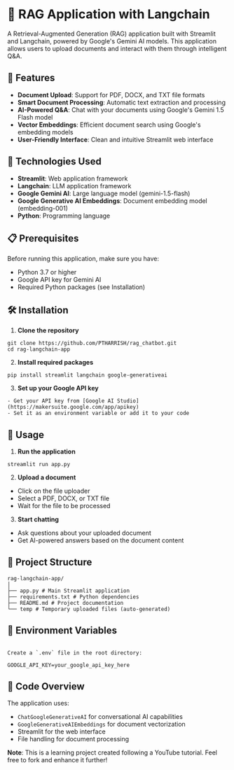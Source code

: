 # 📂 RAG Application with Langchain

A Retrieval-Augmented Generation (RAG) application built with Streamlit and Langchain, powered by Google's Gemini AI models. This application allows users to upload documents and interact with them through intelligent Q&A.

## 🌟 Features

- **Document Upload**: Support for PDF, DOCX, and TXT file formats
- **Smart Document Processing**: Automatic text extraction and processing
- **AI-Powered Q&A**: Chat with your documents using Google's Gemini 1.5 Flash model
- **Vector Embeddings**: Efficient document search using Google's embedding models
- **User-Friendly Interface**: Clean and intuitive Streamlit web interface

## 🚀 Technologies Used

- **Streamlit**: Web application framework
- **Langchain**: LLM application framework
- **Google Gemini AI**: Large language model (gemini-1.5-flash)
- **Google Generative AI Embeddings**: Document embedding model (embedding-001)
- **Python**: Programming language

## 📋 Prerequisites

Before running this application, make sure you have:

- Python 3.7 or higher
- Google API key for Gemini AI
- Required Python packages (see Installation)

## 🛠️ Installation

1. **Clone the repository**
```
git clone https://github.com/PTHARRISH/rag_chatbot.git
cd rag-langchain-app
```

2. **Install required packages**
```
pip install streamlit langchain google-generativeai
```

3. **Set up your Google API key**
```
- Get your API key from [Google AI Studio](https://makersuite.google.com/app/apikey)
- Set it as an environment variable or add it to your code
```
## 🔧 Usage

1. **Run the application**
```
streamlit run app.py
```

2. **Upload a document**
- Click on the file uploader
- Select a PDF, DOCX, or TXT file
- Wait for the file to be processed

3. **Start chatting**
- Ask questions about your uploaded document
- Get AI-powered answers based on the document content

## 📁 Project Structure
```
rag-langchain-app/
│
├── app.py # Main Streamlit application
├── requirements.txt # Python dependencies
├── README.md # Project documentation
└── temp # Temporary uploaded files (auto-generated)
```

## 🔑 Environment Variables
```

Create a `.env` file in the root directory:

GOOGLE_API_KEY=your_google_api_key_here
```

## 📝 Code Overview

The application uses:
- `ChatGoogleGenerativeAI` for conversational AI capabilities
- `GoogleGenerativeAIEmbeddings` for document vectorization
- Streamlit for the web interface
- File handling for document processing


**Note**: This is a learning project created following a YouTube tutorial. Feel free to fork and enhance it further!
